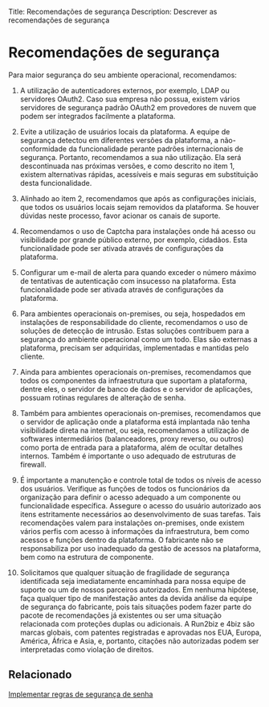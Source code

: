 Title: Recomendações de segurança
Description: Descrever as recomendações de segurança

# Recomendações de segurança

Para maior segurança do seu ambiente operacional, recomendamos:

1. A utilização de autenticadores externos, por exemplo, LDAP ou servidores OAuth2. Caso sua empresa não possua, existem vários servidores de segurança padrão OAuth2 em provedores de nuvem que podem ser integrados facilmente a plataforma.  

2. Evite a utilização de usuários locais da plataforma. A equipe de segurança detectou em diferentes versões da plataforma, a não-conformidade da funcionalidade perante padrões internacionais de segurança. Portanto, recomendamos a sua não utilização. Ela será descontinuada nas próximas versões, e como descrito no item 1, existem alternativas rápidas, acessíveis e mais seguras em substituição desta funcionalidade.

3. Alinhado ao item 2, recomendamos que após as configurações iniciais, que todos os usuários locais sejam removidos da plataforma. Se houver dúvidas neste processo, favor acionar os canais de suporte.

4. Recomendamos o uso de Captcha para instalações onde há acesso ou visibilidade por grande público externo, por exemplo, cidadãos. Esta funcionalidade pode ser ativada através de configurações da plataforma.

5. Configurar um e-mail de alerta para quando exceder o número máximo de tentativas de autenticação com insucesso na plataforma. Esta funcionalidade pode ser ativada através de configurações da plataforma.

6. Para ambientes operacionais on-premises, ou seja, hospedados em instalações de responsabilidade do cliente, recomendamos o uso de soluções de detecção de intrusão. Estas soluções contribuem para a segurança do ambiente operacional como um todo. Elas são externas a plataforma, precisam ser adquiridas, implementadas e mantidas pelo cliente.

7. Ainda para ambientes operacionais on-premises, recomendamos que todos os componentes da infraestrutura que suportam a plataforma, dentre eles, o servidor de banco de dados e o servidor de aplicações, possuam rotinas regulares de alteração de senha.

8. Também para ambientes operacionais on-premises, recomendamos que o servidor de aplicação onde a plataforma está implantada não tenha visibilidade direta na internet, ou seja, recomendamos a utilização de softwares intermediários (balanceadores, proxy reverso, ou outros) como porta de entrada para a plataforma, além de ocultar detalhes internos. Também é importante o uso adequado de estruturas de firewall.

9. É importante a manutenção e controle total de todos os níveis de acesso dos usuários. Verifique as funções de todos os funcionários da organização para definir o acesso adequado a um componente ou funcionalidade específica. Assegure o acesso do usuário autorizado aos itens estritamente necessários ao desenvolvimento de suas tarefas. Tais recomendações valem para instalações on-premises, onde existem vários perfis com acesso à informações da infraestrutura, bem como acessos e funções dentro da plataforma. O fabricante não se responsabiliza por uso inadequado da gestão de acessos na plataforma, bem como na estrutura de componente.

10. Solicitamos que qualquer situação de fragilidade de segurança identificada seja imediatamente encaminhada para nossa equipe de suporte ou um de nossos parceiros autorizados. Em nenhuma hipótese, faça qualquer tipo de manifestação antes da devida análise da equipe de segurança do fabricante, pois tais situações podem fazer parte do pacote de recomendações já existentes ou ser uma situação relacionada com proteções duplas ou adicionais. A Run2biz e 4biz são marcas globais, com patentes registradas e aprovadas nos EUA, Europa, América, África e Asia, e, portanto, citações não autorizadas podem ser interpretadas como violação de direitos.


## Relacionado

[Implementar regras de segurança de senha](/pt-br/4biz-helium/platform-administration/security/implement-password-security-rules.html)
